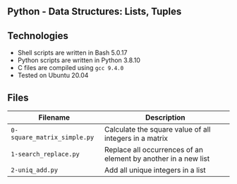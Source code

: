 ## Python - Data Structures: Lists, Tuples


## Technologies
* Shell scripts are written in Bash 5.0.17 
* Python scripts are written in Python 3.8.10
* C files are compiled using `gcc 9.4.0` 
* Tested on Ubuntu 20.04

## Files
| Filename | Description |
| -------- | ----------- |
| `0-square_matrix_simple.py` | Calculate the square value of all integers in a matrix |
| `1-search_replace.py` | Replace all occurrences of an element by another in a new list |
| `2-uniq_add.py` | Add all unique integers in a list |

